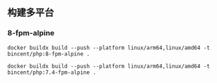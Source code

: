 ## 构建多平台

### 8-fpm-alpine
```
docker buildx build --push --platform linux/arm64,linux/amd64 -t bincent/php:8-fpm-alpine .
```

``` 7.4-fpm-alpine
docker buildx build --push --platform linux/arm64,linux/amd64 -t bincent/php:7.4-fpm-alpine .
```